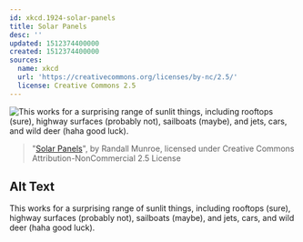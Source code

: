 ```yaml
---
id: xkcd.1924-solar-panels
title: Solar Panels
desc: ''
updated: 1512374400000
created: 1512374400000
sources:
  name: xkcd
  url: 'https://creativecommons.org/licenses/by-nc/2.5/'
  license: Creative Commons 2.5
---
```

![This works for a surprising range of sunlit things, including rooftops (sure), highway surfaces (probably not), sailboats (maybe), and jets, cars, and wild deer (haha good luck).](https://imgs.xkcd.com/comics/solar_panels.png)
> "[Solar Panels](https://xkcd.com/1924/)", by Randall Munroe, licensed under Creative Commons Attribution-NonCommercial 2.5 License

## Alt Text
This works for a surprising range of sunlit things, including rooftops (sure), highway surfaces (probably not), sailboats (maybe), and jets, cars, and wild deer (haha good luck).
